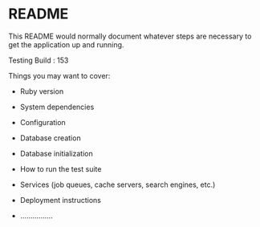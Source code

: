 # README

This README would normally document whatever steps are necessary to get the
application up and running.

Testing Build : 153

Things you may want to cover:

* Ruby version

* System dependencies

* Configuration

* Database creation

* Database initialization

* How to run the test suite

* Services (job queues, cache servers, search engines, etc.)

* Deployment instructions

* ................
